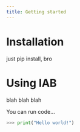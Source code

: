 ```yaml
---
title: Getting started
---
```


# Installation

just pip install, bro


# Using IAB

blah blah blah

You can run code...

```python
>>> print("Hello world!")
```
